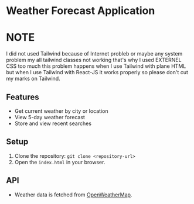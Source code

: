# Weather Forecast Application

# NOTE 
I did not used Tailwind because of Internet probleb or maybe any system problem my all tailwind classes not working that's why I used EXTERNEL CSS too much this problem happens when I use Tailwind with plane HTML but when I use Tailwind with React-JS it works properly so please don't cut my marks on Tailwind.



## Features
- Get current weather by city or location
- View 5-day weather forecast
- Store and view recent searches

## Setup
1. Clone the repository: `git clone <repository-url>`
2. Open the `index.html` in your browser.

## API
- Weather data is fetched from [OpenWeatherMap](https://openweathermap.org/).
